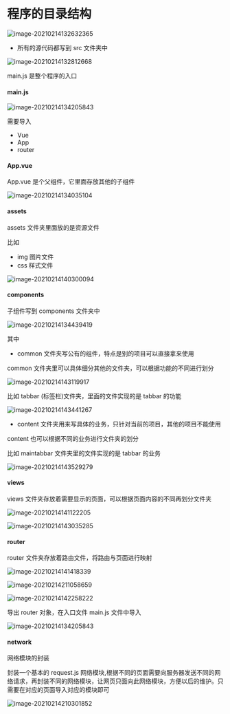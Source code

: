 # 程序的目录结构

![image-20210214132632365](C:\Users\Administrator\AppData\Roaming\Typora\typora-user-images\image-20210214132632365.png)

- 所有的源代码都写到 src 文件夹中

![image-20210214132812668](C:\Users\Administrator\AppData\Roaming\Typora\typora-user-images\image-20210214132812668.png)

main.js 是整个程序的入口

#### main.js

![image-20210214134205843](C:\Users\Administrator\AppData\Roaming\Typora\typora-user-images\image-20210214134205843.png)

需要导入

- Vue
- App
- router

#### App.vue

App.vue 是个父组件，它里面存放其他的子组件

![image-20210214134035104](C:\Users\Administrator\AppData\Roaming\Typora\typora-user-images\image-20210214134035104.png)

#### assets

assets 文件夹里面放的是资源文件

比如

- img 图片文件
- css 样式文件

![image-20210214140300094](C:\Users\Administrator\AppData\Roaming\Typora\typora-user-images\image-20210214140300094.png)

#### components

子组件写到 components 文件夹中

![image-20210214134439419](C:\Users\Administrator\AppData\Roaming\Typora\typora-user-images\image-20210214134439419.png)

其中

- common 文件夹写公有的组件，特点是别的项目可以直接拿来使用

common 文件夹里可以具体细分其他的文件夹，可以根据功能的不同进行划分

![image-20210214143119917](C:\Users\Administrator\AppData\Roaming\Typora\typora-user-images\image-20210214143119917.png)

比如 tabbar (标签栏)文件夹，里面的文件实现的是 tabbar 的功能

![image-20210214143441267](C:\Users\Administrator\AppData\Roaming\Typora\typora-user-images\image-20210214143441267.png)

- content 文件夹用来写具体的业务，只针对当前的项目，其他的项目不能使用

content 也可以根据不同的业务进行文件夹的划分

比如 maintabbar 文件夹里的文件实现的是 tabbar 的业务

![image-20210214143529279](C:\Users\Administrator\AppData\Roaming\Typora\typora-user-images\image-20210214143529279.png)

#### views

views 文件夹存放着需要显示的页面，可以根据页面内容的不同再划分文件夹

![image-20210214141122205](C:\Users\Administrator\AppData\Roaming\Typora\typora-user-images\image-20210214141122205.png)

![image-20210214143035285](C:\Users\Administrator\AppData\Roaming\Typora\typora-user-images\image-20210214143035285.png)



#### router

router 文件夹存放着路由文件，将路由与页面进行映射

![image-20210214141418339](C:\Users\Administrator\AppData\Roaming\Typora\typora-user-images\image-20210214141418339.png)

![image-20210214211058659](C:\Users\Administrator\AppData\Roaming\Typora\typora-user-images\image-20210214211058659.png)

![image-20210214142258222](C:\Users\Administrator\AppData\Roaming\Typora\typora-user-images\image-20210214142258222.png)

导出 router 对象，在入口文件 main.js 文件中导入

![image-20210214134205843](C:\Users\Administrator\AppData\Roaming\Typora\typora-user-images\image-20210214134205843.png)

#### network

网络模块的封装

封装一个基本的 request.js 网络模块,根据不同的页面需要向服务器发送不同的网络请求，再封装不同的网络模块，让网页只面向此网络模块，方便以后的维护。只需要在对应的页面导入对应的模块即可

![image-20210214210301852](C:\Users\Administrator\AppData\Roaming\Typora\typora-user-images\image-20210214210301852.png)





